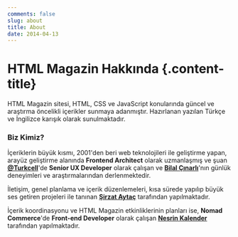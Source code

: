 ```yaml
---
comments: false
slug: about
title: About
date: 2014-04-13
---
```


# HTML Magazin Hakkında {.content-title}
HTML Magazin sitesi, HTML, CSS ve JavaScript konularında güncel ve araştırma öncelikli içerikler sunmaya adanmıştır. Hazırlanan yazılan Türkçe ve İngilizce karışık olarak sunulmaktadır.

### Biz Kimiz?
İçeriklerin büyük kısmı, 2001'den beri web teknolojileri ile geliştirme yapan, arayüz geliştirme alanında __Frontend Architect__ olarak uzmanlaşmış ve şuan __[@Turkcell](http://twitter.com/turkcell)__'de __Senior UX Developer__ olarak çalışan ve __[Bilal Çınarlı](http://bcinarli.com)__'nın günlük deneyimleri ve araştırmalarından derlenmektedir.

İletişim, genel planlama ve içerik düzenlemeleri, kısa sürede yapılıp büyük ses getiren projeleri ile tanınan __[Şirzat Aytaç](http://sirz.at)__ tarafından yapılmaktadır.

İçerik koordinasyonu ve HTML Magazin etkinliklerinin planları ise, __Nomad Commerce__'de __Front-end Developer__ olarak çalışan __[Nesrin Kalender](https://twitter.com/nesrinkalender)__ tarafından yapılmaktadır.